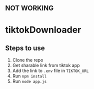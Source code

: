 ## NOT WORKING ##

# tiktokDownloader

## Steps to use
1. Clone the repo
2. Get sharable link from tiktok app
3. Add the link to `.env` file in `TIKTOK_URL`
4. Run `npm install`
5. Run `node app.js`

